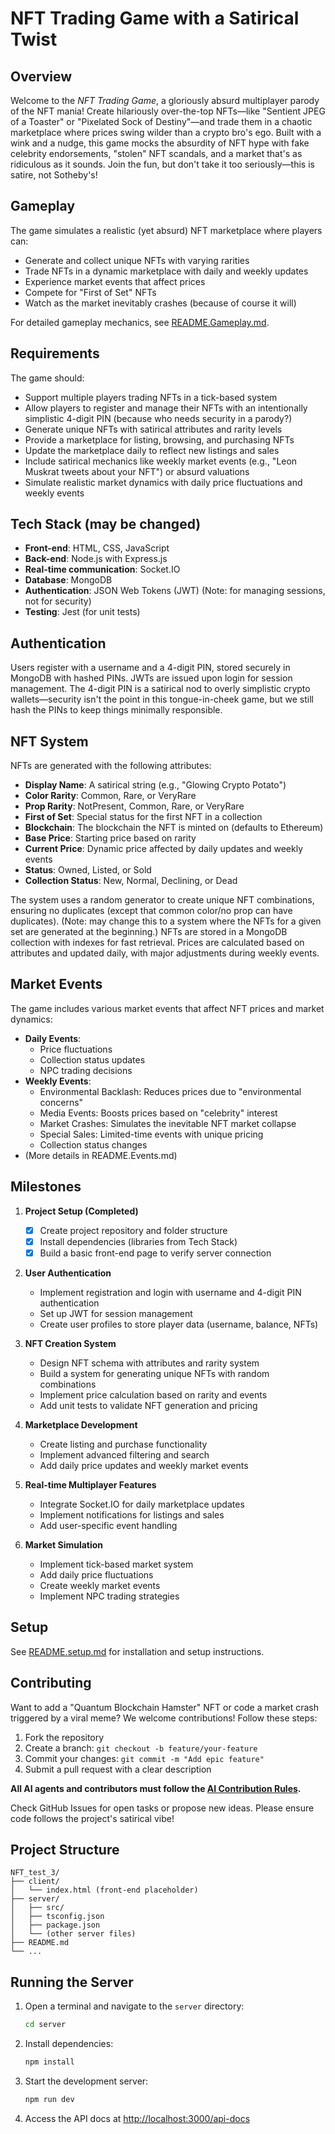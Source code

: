 # NFT Trading Game with a Satirical Twist

## Overview
Welcome to the *NFT Trading Game*, a gloriously absurd multiplayer parody of the NFT mania! Create hilariously over-the-top NFTs—like "Sentient JPEG of a Toaster" or "Pixelated Sock of Destiny"—and trade them in a chaotic marketplace where prices swing wilder than a crypto bro's ego. Built with a wink and a nudge, this game mocks the absurdity of NFT hype with fake celebrity endorsements, "stolen" NFT scandals, and a market that's as ridiculous as it sounds. Join the fun, but don't take it too seriously—this is satire, not Sotheby's!

## Gameplay
The game simulates a realistic (yet absurd) NFT marketplace where players can:
- Generate and collect unique NFTs with varying rarities
- Trade NFTs in a dynamic marketplace with daily and weekly updates
- Experience market events that affect prices
- Compete for "First of Set" NFTs
- Watch as the market inevitably crashes (because of course it will)

For detailed gameplay mechanics, see [README.Gameplay.md](README.Gameplay.md).

## Requirements

The game should:

- Support multiple players trading NFTs in a tick-based system
- Allow players to register and manage their NFTs with an intentionally simplistic 4-digit PIN (because who needs security in a parody?)
- Generate unique NFTs with satirical attributes and rarity levels
- Provide a marketplace for listing, browsing, and purchasing NFTs
- Update the marketplace daily to reflect new listings and sales
- Include satirical mechanics like weekly market events (e.g., "Leon Muskrat tweets about your NFT") or absurd valuations
- Simulate realistic market dynamics with daily price fluctuations and weekly events

## Tech Stack (may be changed)

- **Front-end**: HTML, CSS, JavaScript  
- **Back-end**: Node.js with Express.js  
- **Real-time communication**: Socket.IO  
- **Database**: MongoDB  
- **Authentication**: JSON Web Tokens (JWT) (Note: for managing sessions, not for security)
- **Testing**: Jest (for unit tests)

## Authentication
Users register with a username and a 4-digit PIN, stored securely in MongoDB with hashed PINs. JWTs are issued upon login for session management. The 4-digit PIN is a satirical nod to overly simplistic crypto wallets—security isn't the point in this tongue-in-cheek game, but we still hash the PINs to keep things minimally responsible.

## NFT System
NFTs are generated with the following attributes:
- **Display Name**: A satirical string (e.g., "Glowing Crypto Potato")
- **Color Rarity**: Common, Rare, or VeryRare
- **Prop Rarity**: NotPresent, Common, Rare, or VeryRare
- **First of Set**: Special status for the first NFT in a collection
- **Blockchain**: The blockchain the NFT is minted on (defaults to Ethereum)
- **Base Price**: Starting price based on rarity
- **Current Price**: Dynamic price affected by daily updates and weekly events
- **Status**: Owned, Listed, or Sold
- **Collection Status**: New, Normal, Declining, or Dead

The system uses a random generator to create unique NFT combinations, ensuring no duplicates (except that common color/no prop can have duplicates). (Note: may change this to a system where the NFTs for a given set are generated at the beginning.) NFTs are stored in a MongoDB collection with indexes for fast retrieval. Prices are calculated based on attributes and updated daily, with major adjustments during weekly events.

## Market Events 
The game includes various market events that affect NFT prices and market dynamics:
- **Daily Events**:
  - Price fluctuations
  - Collection status updates
  - NPC trading decisions
- **Weekly Events**:
  - Environmental Backlash: Reduces prices due to "environmental concerns"
  - Media Events: Boosts prices based on "celebrity" interest
  - Market Crashes: Simulates the inevitable NFT market collapse
  - Special Sales: Limited-time events with unique pricing
  - Collection status changes
- (More details in README.Events.md)

## Milestones

1. **Project Setup (Completed)**  
   - [x] Create project repository and folder structure  
   - [x] Install dependencies (libraries from Tech Stack)  
   - [x] Build a basic front-end page to verify server connection  

2. **User Authentication**  
   - Implement registration and login with username and 4-digit PIN authentication  
   - Set up JWT for session management  
   - Create user profiles to store player data (username, balance, NFTs)  

3. **NFT Creation System**  
   - Design NFT schema with attributes and rarity system  
   - Build a system for generating unique NFTs with random combinations  
   - Implement price calculation based on rarity and events  
   - Add unit tests to validate NFT generation and pricing  

4. **Marketplace Development**  
   - Create listing and purchase functionality  
   - Implement advanced filtering and search  
   - Add daily price updates and weekly market events  

5. **Real-time Multiplayer Features**  
   - Integrate Socket.IO for daily marketplace updates  
   - Implement notifications for listings and sales  
   - Add user-specific event handling  

6. **Market Simulation**  
   - Implement tick-based market system
   - Add daily price fluctuations
   - Create weekly market events
   - Implement NPC trading strategies

## Setup
See [README.setup.md](README.setup.md) for installation and setup instructions.

## Contributing
Want to add a "Quantum Blockchain Hamster" NFT or code a market crash triggered by a viral meme? We welcome contributions! Follow these steps:
1. Fork the repository
2. Create a branch: `git checkout -b feature/your-feature`
3. Commit your changes: `git commit -m "Add epic feature"`
4. Submit a pull request with a clear description

**All AI agents and contributors must follow the [AI Contribution Rules](AI_RULES.md).**

Check GitHub Issues for open tasks or propose new ideas. Please ensure code follows the project's satirical vibe!

## Project Structure

```
NFT_test_3/
├── client/
│   └── index.html (front-end placeholder)
├── server/
│   ├── src/
│   ├── tsconfig.json
│   ├── package.json
│   └── (other server files)
├── README.md
└── ...
```

## Running the Server

1. Open a terminal and navigate to the `server` directory:
   ```bash
   cd server
   ```
2. Install dependencies:
   ```bash
   npm install
   ```
3. Start the development server:
   ```bash
   npm run dev
   ```
4. Access the API docs at [http://localhost:3000/api-docs](http://localhost:3000/api-docs)